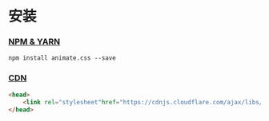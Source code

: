 # 安装

### [NPM & YARN](#npm&Yarm)

```shell
npm install animate.css --save
```

### [CDN](#cdn)

```html
<head>
    <link rel="stylesheet"href="https://cdnjs.cloudflare.com/ajax/libs/animate.css/4.0.0/animate.min.css"/>
</head>
```

